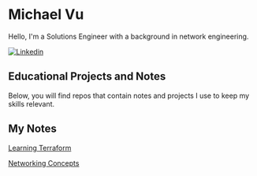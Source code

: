 # Michael Vu 

Hello, I'm a Solutions Engineer with a background in network engineering.


[![Linkedin](https://img.shields.io/badge/linkedin-%230077B5.svg?&style=for-the-badge&logo=linkedin&logoColor=white)](https://www.linkedin.com/in/mikeovu)

## Educational Projects and Notes

Below, you will find repos that contain notes and projects I use to keep my skills relevant.

## My Notes

[Learning Terraform]('https://github.com/mikeovu/learning-terraform')

[Networking Concepts]('https://github.com/mikeovu/Networking-Concepts')
